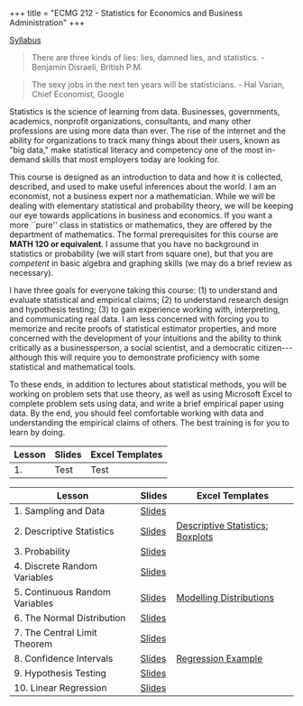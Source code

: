 +++
title = "ECMG 212 - Statistics for Economics and Business Administration"
+++

[Syllabus](https://www.dropbox.com/s/26dxgos34p5cfhs/ECON_324_Syllabus_Safner.pdf?dl=0)

> There are three kinds of lies: lies, damned lies, and statistics. - Benjamin Disraeli, British P.M.

> The sexy jobs in the next ten years will be statisticians. - Hal Varian, Chief Economist, Google 

Statistics is the science of learning from data. Businesses, governments, academics, nonprofit organizations, consultants, and many other professions are using more data than ever. The rise of the internet and the ability for organizations to track many things about their users, known as "big data," make statistical literacy and competency one of the most in-demand skills that most employers today are looking for. 

This course is designed as an introduction to data and how it is collected, described, and used to make useful inferences about the world. I am an economist, not a business expert nor a mathematician. While we will be dealing with elementary statistical and probability theory, we will be keeping our eye towards applications in business and economics. If you want a more ``pure'' class in statistics or mathematics, they are offered by the department of mathematics. The formal prerequisites for this course are **MATH 120 or equivalent**. I assume that you have no background in statistics or probability (we will start from square one), but that you are *competent* in basic algebra and graphing skills (we may do a brief review as necessary). 

I have three goals for everyone taking this course: (1) to understand and evaluate statistical and empirical claims; (2) to understand research design and hypothesis testing; (3) to gain experience working with, interpreting, and communicating real data. I am less concerned with forcing you to memorize and recite proofs of statistical estimator properties, and more concerned with the development of your intuitions and the ability to think critically as a businessperson, a social scientist, and a democratic citizen---although this will require you to demonstrate proficiency with some statistical and mathematical tools. 

To these ends, in addition to lectures about statistical methods, you will be working on problem sets that use theory, as well as using Microsoft Excel to complete problem sets using data, and write a brief empirical paper using data. By the end, you should feel comfortable working with data and understanding the empirical claims of others. The best training is for you to learn by doing. 

| Lesson | Slides | Excel Templates|
|---|---|---|
| 1. | Test | Test | 

| Lesson | Slides | Excel Templates|
|---|---|---|
| 1. Sampling and Data | [Slides](https://www.dropbox.com/s/5nfwmwwk4ciddza/1.%20Sampling%20and%20Data.pdf?dl=0) | |
| 2. Descriptive Statistics | [Slides](https://www.dropbox.com/s/pwdc364pyajrwo7/2.%20Descriptive%20Statistics.pdf?dl=0) | [Descriptive Statistics](https://www.dropbox.com/s/e1f99uavqoj7y5e/Descriptive%20Statistics.xlsx?dl=0); [Boxplots](https://www.dropbox.com/s/rl5bzrxlckbxrvq/Boxplot%20Plotting.xlsx?dl=0)|
| 3. Probability | [Slides](https://www.dropbox.com/s/gvxynpvjpv9o9bl/3.%20Probability.pdf?dl=0) | |
| 4. Discrete Random Variables | [Slides](https://www.dropbox.com/s/gmtknhr6bedeoiq/4.%20Discrete%20Random%20Variables.pdf?dl=0) | |
| 5. Continuous Random Variables | [Slides](https://www.dropbox.com/s/8zsxwq39zenenl7/5.%20Continuous%20Random%20Variables.pdf?dl=0) | [Modelling Distributions](https://www.dropbox.com/s/0hodippkj9z0s6b/Distributions.xlsx?dl=0)|
| 6. The Normal Distribution | [Slides](https://www.dropbox.com/s/ctvyf5ngdeapnp4/6.%20The%20Normal%20Distribution.pdf?dl=0) | |
| 7. The Central Limit Theorem | [Slides](https://www.dropbox.com/s/nuxd6bpu7lvw8kr/7.%20The%20Central%20Limit%20Theorem.pdf?dl=0) | | 
| 8. Confidence Intervals | [Slides](https://www.dropbox.com/s/7jsr90in2xhprmh/8.%20Confidence%20Intervals.pdf?dl=0) | [Regression Example](https://www.dropbox.com/s/8gyo2epsih0iyf9/Regression%20Project%20Example.xlsx?dl=0) | 
| 9. Hypothesis Testing | [Slides](https://www.dropbox.com/s/ijxnn6ib1o8jexd/9.%20Hypothesis%20Testing.pdf?dl=0) | | 
| 10. Linear Regression | [Slides](https://www.dropbox.com/s/8fp92ttvxgvd2yz/10.%20Linear%20Regression.pdf?dl=0) | | 
